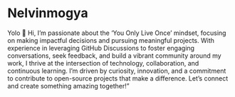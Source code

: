 # Nelvinmogya
Yolo
👋 Hi, I’m passionate about the ‘You Only Live Once’ mindset, focusing on making impactful decisions and pursuing meaningful projects. With experience in leveraging GitHub Discussions to foster engaging conversations, seek feedback, and build a vibrant community around my work, I thrive at the intersection of technology, collaboration, and continuous learning. I’m driven by curiosity, innovation, and a commitment to contribute to open-source projects that make a difference. Let’s connect and create something amazing together!”
